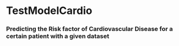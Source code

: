 # TestModelCardio

### Predicting the Risk factor of Cardiovascular Disease for a certain patient with a given dataset
